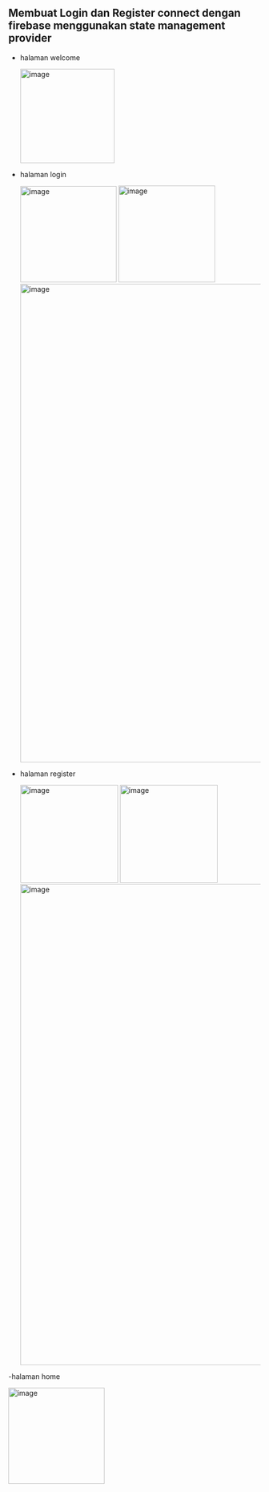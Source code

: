 ## Membuat Login dan Register connect dengan firebase menggunakan state management provider

- halaman welcome

  
  <img width="188" alt="image" src="https://github.com/ichanyr/auth_signin_signup_firebase/assets/114141633/9712a8b5-7ecb-4164-95ed-b95c8e68d21d">

- halaman login

  
  <img width="192" alt="image" src="https://github.com/ichanyr/auth_signin_signup_firebase/assets/114141633/dae9b1d5-4a08-4d97-be08-2211b833cc75">
  <img width="193" alt="image" src="https://github.com/ichanyr/auth_signin_signup_firebase/assets/114141633/9e06334e-cef4-4394-8f41-3f8c2146ef36">
  <img width="955" alt="image" src="https://github.com/ichanyr/auth_signin_signup_firebase/assets/114141633/44527c3d-8bde-468c-929e-a184747f96b2">



- halaman register

  
  <img width="195" alt="image" src="https://github.com/ichanyr/auth_signin_signup_firebase/assets/114141633/11b0c67b-6aba-436f-aa62-eb798abd4505">
  <img width="195" alt="image" src="https://github.com/ichanyr/auth_signin_signup_firebase/assets/114141633/79375d8a-703c-428a-9efd-18eb2fe02b15">
  <img width="960" alt="image" src="https://github.com/ichanyr/auth_signin_signup_firebase/assets/114141633/9fe47315-52f7-4068-8c3a-5b4a3a9586f8">


-halaman home


<img width="192" alt="image" src="https://github.com/ichanyr/auth_signin_signup_firebase/assets/114141633/c3786f47-8667-4e18-8923-6fbbb22f4ef9">


